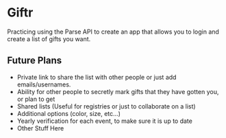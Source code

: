 Giftr
=============================

Practicing using the Parse API to create an app that allows you to login and create a list of gifts you want.

## Future Plans
+ Private link to share the list with other people or just add emails/usernames.
+ Ability for other people to secretly mark gifts that they have gotten you, or plan to get
+ Shared lists (Useful for registries or just to collaborate on a list)
+ Additional options (color, size, etc...)
+ Yearly verification for each event, to make sure it is up to date
+ Other Stuff Here
